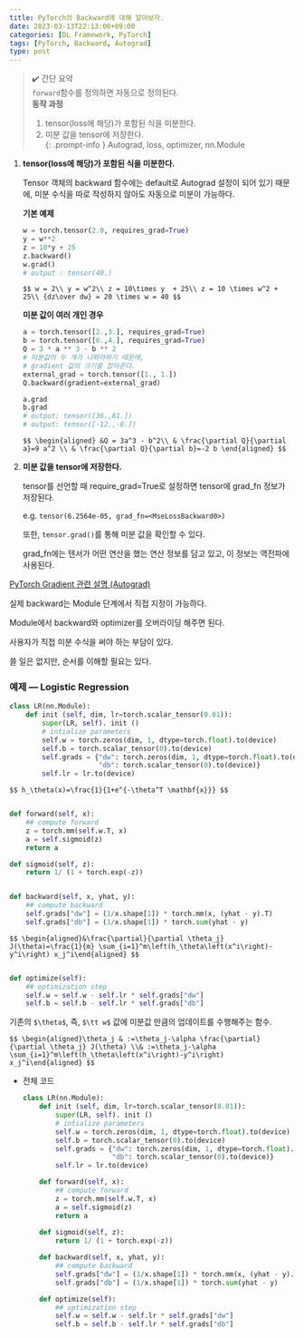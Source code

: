 ```yaml
---
title: PyTorch의 Backward에 대해 알아보자.
date: 2023-03-13T22:13:00+09:00
categories: [DL Framework, PyTorch]
tags: [PyTorch, Backward, Autograd]
type: post
---
```


> ✔️ 간단 요약  
> `forward`함수를 정의하면 자동으로 정의된다.  
> **동작 과정**  
> 1. tensor(loss에 해당)가 포함된 식을 미분한다.  
> 2. 미분 값을 tensor에 저장한다.  
{: .prompt-info }
> Autograd, loss, optimizer, nn.Module  

1. **tensor(loss에 해당)가 포함된 식을 미분한다.**
    
    Tensor 객체의 backward 함수에는 default로 Autograd 설정이 되어 있기 때문에, 미분 수식을 따로 작성하지 않아도 자동으로 미분이 가능하다.
    
    **기본 예제**
    
    ```python
    w = torch.tensor(2.0, requires_grad=True)
    y = w**2
    z = 10*y + 25
    z.backward()
    w.grad()
    # output : tensor(40.)
    ```
    
    `$$
    w = 2\\
    y = w^2\\
    z = 10\times y  + 25\\
    z = 10 \times w^2 + 25\\
    {dz\over dw} = 20 \times w = 40
    $$`
    
    **미분 값이 여러 개인 경우**
    
    ```python
    a = torch.tensor([2.,3.], requires_grad=True)
    b = torch.tensor([6.,4.], requires_grad=True)
    Q = 3 * a ** 3 - b ** 2
    # 미분값이 두 개가 나와야하기 때문에, 
    # gradient 값의 크기를 잡아준다.
    external_grad = torch.tensor([1., 1.])
    Q.backward(gradient=external_grad)
    
    a.grad
    b.grad
    # output: tensor([36.,81.])
    # output: tensor([-12.,-8.])
    ```
    
    `$$
    \begin{aligned}
    &Q = 3a^3 - b^2\\
    & \frac{\partial Q}{\partial a}=9 a^2 \\
    & \frac{\partial Q}{\partial b}=-2 b
    \end{aligned}
    $$`
    
2. **미분 값을 tensor에 저장한다.**
    
    tensor를 선언할 때 require_grad=True로 설정하면 tensor에 grad_fn 정보가 저장된다.
    
    e.g. `tensor(6.2564e-05, grad_fn=<MseLossBackward0>)`
    
    또한, `tensor.grad()`를 통해 미분 값을 확인할 수 있다.
    
    grad_fn에는 텐서가 어떤 연산을 했는 연산 정보를 담고 있고, 이 정보는 역전파에 사용된다.
    

[PyTorch Gradient 관련 설명 (Autograd)](https://gaussian37.github.io/dl-pytorch-gradient/)

실제 backward는 Module 단계에서 직접 지정이 가능하다.

Module에서 backward와 optimizer를 오버라이딩 해주면 된다.

사용자가 직접 미분 수식을 써야 하는 부담이 있다.

쓸 일은 없지만, 순서를 이해할 필요는 있다.

### 예제 — Logistic Regression

```python
class LR(nn.Module):
	def init (self, dim, lr=torch.scalar_tensor(0.01)):
		super(LR, self). init () 
		# intialize parameters
		self.w = torch.zeros(dim, 1, dtype=torch.float).to(device)
		self.b = torch.scalar_tensor(0).to(device)
		self.grads = {"dw": torch.zeros(dim, 1, dtype=torch.float).to(device), 
					  "db": torch.scalar_tensor(0).to(device)}
		self.lr = lr.to(device)
```

`$$
h_\theta(x)=\frac{1}{1+e^{-\theta^T \mathbf{x}}}
$$`

```python

def forward(self, x): 
	## compute forward
	z = torch.mm(self.w.T, x) 
	a = self.sigmoid(z) 
	return a

def sigmoid(self, z):
	return 1/ (1 + torch.exp(-z))
```

```python

def backward(self, x, yhat, y): 
	## compute backward
	self.grads["dw"] = (1/x.shape[1]) * torch.mm(x, (yhat - y).T) 
	self.grads["db"] = (1/x.shape[1]) * torch.sum(yhat - y)

```

`$$
\begin{aligned}&\frac{\partial}{\partial \theta_j} J(\theta)=\frac{1}{m} \sum_{i=1}^m\left(h_\theta\left(x^i\right)-y^i\right) x_j^i\end{aligned}
$$`

```python

def optimize(self):
	## optimization step
	self.w = self.w - self.lr * self.grads["dw"]
	self.b = self.b - self.lr * self.grads["db"]
```

기존의 `$\theta$`, 즉, `$\tt w$` 값에 미분값 만큼의 업데이트를 수행해주는 함수. 

`$$
\begin{aligned}\theta_j & :=\theta_j-\alpha \frac{\partial}{\partial \theta_j} J(\theta) \\& :=\theta_j-\alpha \sum_{i=1}^m\left(h_\theta\left(x^i\right)-y^i\right) x_j^i\end{aligned}
$$`

- 전체 코드
    
    ```python
    class LR(nn.Module):
		def init (self, dim, lr=torch.scalar_tensor(0.01)):
			super(LR, self). init () 
			# intialize parameters
			self.w = torch.zeros(dim, 1, dtype=torch.float).to(device)
			self.b = torch.scalar_tensor(0).to(device)
			self.grads = {"dw": torch.zeros(dim, 1, dtype=torch.float).to(device), 
						  "db": torch.scalar_tensor(0).to(device)}
			self.lr = lr.to(device)

		def forward(self, x): 
			## compute forward
			z = torch.mm(self.w.T, x) 
			a = self.sigmoid(z) 
			return a
		
		def sigmoid(self, z):
			return 1/ (1 + torch.exp(-z))

		def backward(self, x, yhat, y): 
			## compute backward
			self.grads["dw"] = (1/x.shape[1]) * torch.mm(x, (yhat - y).T) 
			self.grads["db"] = (1/x.shape[1]) * torch.sum(yhat - y)

		def optimize(self):
			## optimization step
			self.w = self.w - self.lr * self.grads["dw"]
			self.b = self.b - self.lr * self.grads["db"]
    ```